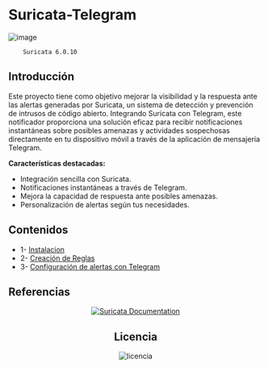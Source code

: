 # Suricata-Telegram

![image](https://github.com/Scosrom/Suricata-Telegram/assets/114906778/69f3fdbf-19c8-4932-996a-a2b25d7baf4c)

        Suricata 6.0.10
       
## Introducción

Este proyecto tiene como objetivo mejorar la visibilidad y la respuesta ante las alertas generadas por Suricata, un sistema de detección y prevención de intrusos de código abierto. Integrando Suricata con Telegram, este notificador proporciona una solución eficaz para recibir notificaciones instantáneas sobre posibles amenazas y actividades sospechosas directamente en tu dispositivo móvil a través de la aplicación de mensajería Telegram.

**Características destacadas:**

- Integración sencilla con Suricata.
- Notificaciones instantáneas a través de Telegram.
- Mejora la capacidad de respuesta ante posibles amenazas.
- Personalización de alertas según tus necesidades.

## Contenidos

  * 1- [Instalacion](instalacion.md)
  * 2- [Creación de Reglas](reglas.md)
  * 3- [Configuración de alertas con Telegram](telegram.md)

## Referencias 

<p align="center">
  <a href="https://docs.suricata.io/en/latest/">
    <img src="![icono](https://github.com/Scosrom/Suricata-Telegram/assets/114906778/f94baab6-1087-4711-b8b1-af1e2f06e112)
" alt="Suricata Documentation">
  </a>
</p>


<h2 align="center"> Licencia  </h2>

<p align="center">
  <img src="/img/88x31.png" alt="licencia">
</p>



